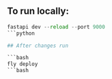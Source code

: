 ## To run locally:

```python
fastapi dev --reload --port 9000
```python

## After changes run 

```bash
fly deploy
```bash
